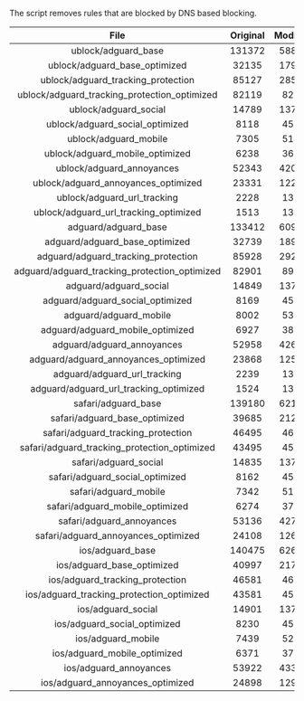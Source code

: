 The script removes rules that are blocked by DNS based blocking.


| File | Original | Modified |
|:----:|:-----:|:-----:|
| ublock/adguard_base | 131372 | 58822 |
| ublock/adguard_base_optimized | 32135 | 17950 |
| ublock/adguard_tracking_protection | 85127 | 28525 |
| ublock/adguard_tracking_protection_optimized | 82119 | 8213 |
| ublock/adguard_social | 14789 | 13709 |
| ublock/adguard_social_optimized | 8118 | 4529 |
| ublock/adguard_mobile | 7305 | 5144 |
| ublock/adguard_mobile_optimized | 6238 | 3675 |
| ublock/adguard_annoyances | 52343 | 42089 |
| ublock/adguard_annoyances_optimized | 23331 | 12277 |
| ublock/adguard_url_tracking | 2228 | 1355 |
| ublock/adguard_url_tracking_optimized | 1513 | 1352 |
| adguard/adguard_base | 133412 | 60905 |
| adguard/adguard_base_optimized | 32739 | 18979 |
| adguard/adguard_tracking_protection | 85928 | 29267 |
| adguard/adguard_tracking_protection_optimized | 82901 | 8939 |
| adguard/adguard_social | 14849 | 13772 |
| adguard/adguard_social_optimized | 8169 | 4578 |
| adguard/adguard_mobile | 8002 | 5331 |
| adguard/adguard_mobile_optimized | 6927 | 3855 |
| adguard/adguard_annoyances | 52958 | 42616 |
| adguard/adguard_annoyances_optimized | 23868 | 12572 |
| adguard/adguard_url_tracking | 2239 | 1364 |
| adguard/adguard_url_tracking_optimized | 1524 | 1361 |
| safari/adguard_base | 139180 | 62113 |
| safari/adguard_base_optimized | 39685 | 21267 |
| safari/adguard_tracking_protection | 46495 | 4664 |
| safari/adguard_tracking_protection_optimized | 43495 | 4512 |
| safari/adguard_social | 14835 | 13754 |
| safari/adguard_social_optimized | 8162 | 4563 |
| safari/adguard_mobile | 7342 | 5186 |
| safari/adguard_mobile_optimized | 6274 | 3711 |
| safari/adguard_annoyances | 53136 | 42716 |
| safari/adguard_annoyances_optimized | 24108 | 12648 |
| ios/adguard_base | 140475 | 62621 |
| ios/adguard_base_optimized | 40997 | 21772 |
| ios/adguard_tracking_protection | 46581 | 4674 |
| ios/adguard_tracking_protection_optimized | 43581 | 4522 |
| ios/adguard_social | 14901 | 13793 |
| ios/adguard_social_optimized | 8230 | 4584 |
| ios/adguard_mobile | 7439 | 5231 |
| ios/adguard_mobile_optimized | 6371 | 3753 |
| ios/adguard_annoyances | 53922 | 43387 |
| ios/adguard_annoyances_optimized | 24898 | 12977 |